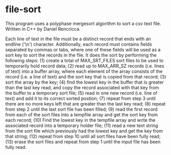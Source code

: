 # file-sort

This program uses a polyphase mergesort algorithm to sort a csv text file. Written in C++ by Daniel Rencricca.

Each line of text in the file must be a distinct record that ends with	an endline ('\n') character. Additionally, each record must contains fields separated by commas or tabs, where one of these fields will be used as a sort key to sort the records in the file. It does the sort by performing the following steps: (1) create a total of MAX_SRT_FILES sort files to be used to temporarily hold record data; (2) read up to MAX_ARR_SZ records (i.e. lines of text) into a buffer array, where each element of the array consists of the record (i.e. a line of text)  and the sort key that is copied from that record; (3) sort the array by the key; (4) find the lowest key in the buffer that is greater than the last key read, and copy the record associated with that key from the buffer to a temporary sort file; (5) read in one new record (i.e. line of text) and add it to its correct sorted postion; (7) repeat from step 3 until there are no more keys left that are greater than the last key read; (8) repeat from step 2 until the last sort file has been filled; (9) read the first record from each of the sort files into a tempfile array and get the sort key from each record; (10) Find the lowest key in the tempfile array and write the associated record into a temporary holder file;	(11) read a new text string from the sort file which previously had the lowest key and get the key from that string; (12) repeat from	step 10 until all sort files have been fully read; (13) erase the sort files and repeat from step 1 until the input file has been fully read.
